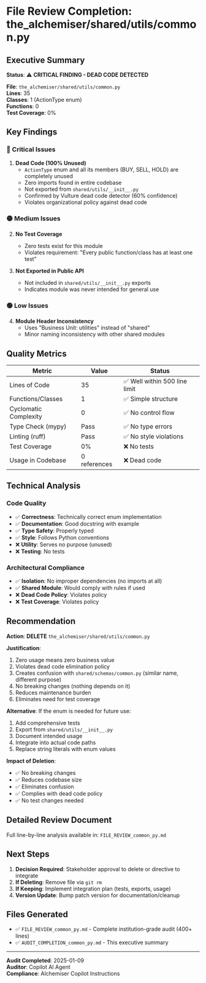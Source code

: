 # File Review Completion: the_alchemiser/shared/utils/common.py

## Executive Summary

**Status**: ⚠️ **CRITICAL FINDING - DEAD CODE DETECTED**

**File**: `the_alchemiser/shared/utils/common.py`  
**Lines**: 35  
**Classes**: 1 (ActionType enum)  
**Functions**: 0  
**Test Coverage**: 0%

## Key Findings

### 🔴 Critical Issues

1. **Dead Code (100% Unused)**
   - `ActionType` enum and all its members (BUY, SELL, HOLD) are completely unused
   - Zero imports found in entire codebase
   - Not exported from `shared/utils/__init__.py`
   - Confirmed by Vulture dead code detector (60% confidence)
   - Violates organizational policy against dead code

### 🟡 Medium Issues

2. **No Test Coverage**
   - Zero tests exist for this module
   - Violates requirement: "Every public function/class has at least one test"

3. **Not Exported in Public API**
   - Not included in `shared/utils/__init__.py` exports
   - Indicates module was never intended for general use

### 🟢 Low Issues

4. **Module Header Inconsistency**
   - Uses "Business Unit: utilities" instead of "shared"
   - Minor naming inconsistency with other shared modules

## Quality Metrics

| Metric | Value | Status |
|--------|-------|--------|
| Lines of Code | 35 | ✅ Well within 500 line limit |
| Functions/Classes | 1 | ✅ Simple structure |
| Cyclomatic Complexity | 0 | ✅ No control flow |
| Type Check (mypy) | Pass | ✅ No type errors |
| Linting (ruff) | Pass | ✅ No style violations |
| Test Coverage | 0% | ❌ No tests |
| Usage in Codebase | 0 references | ❌ Dead code |

## Technical Analysis

### Code Quality
- ✅ **Correctness**: Technically correct enum implementation
- ✅ **Documentation**: Good docstring with example
- ✅ **Type Safety**: Properly typed
- ✅ **Style**: Follows Python conventions
- ❌ **Utility**: Serves no purpose (unused)
- ❌ **Testing**: No tests

### Architectural Compliance
- ✅ **Isolation**: No improper dependencies (no imports at all)
- ✅ **Shared Module**: Would comply with rules if used
- ❌ **Dead Code Policy**: Violates policy
- ❌ **Test Coverage**: Violates policy

## Recommendation

**Action**: **DELETE** `the_alchemiser/shared/utils/common.py`

**Justification**:
1. Zero usage means zero business value
2. Violates dead code elimination policy
3. Creates confusion with `shared/schemas/common.py` (similar name, different purpose)
4. No breaking changes (nothing depends on it)
5. Reduces maintenance burden
6. Eliminates need for test coverage

**Alternative**: If the enum is needed for future use:
1. Add comprehensive tests
2. Export from `shared/utils/__init__.py`
3. Document intended usage
4. Integrate into actual code paths
5. Replace string literals with enum values

**Impact of Deletion**:
- ✅ No breaking changes
- ✅ Reduces codebase size
- ✅ Eliminates confusion
- ✅ Complies with dead code policy
- ✅ No test changes needed

## Detailed Review Document

Full line-by-line analysis available in: `FILE_REVIEW_common_py.md`

## Next Steps

1. **Decision Required**: Stakeholder approval to delete or directive to integrate
2. **If Deleting**: Remove file via `git rm`
3. **If Keeping**: Implement integration plan (tests, exports, usage)
4. **Version Update**: Bump patch version for documentation/cleanup

## Files Generated

- ✅ `FILE_REVIEW_common_py.md` - Complete institution-grade audit (400+ lines)
- ✅ `AUDIT_COMPLETION_common_py.md` - This executive summary

---

**Audit Completed**: 2025-01-09  
**Auditor**: Copilot AI Agent  
**Compliance**: Alchemiser Copilot Instructions
